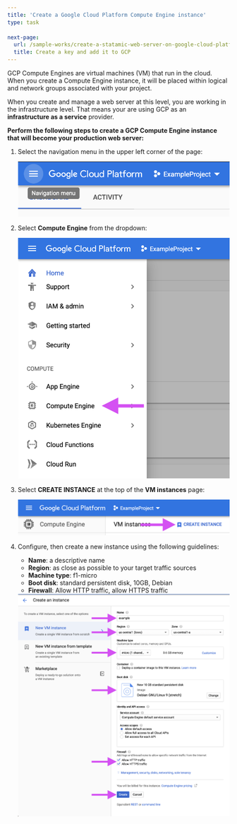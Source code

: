 ```yaml
---
title: 'Create a Google Cloud Platform Compute Engine instance'
type: task

next-page: 
  url: /sample-works/create-a-statamic-web-server-on-google-cloud-platform/create-a-key-and-add-it-to-gcp
  title: Create a key and add it to GCP
---
```


GCP Compute Engines are virtual machines (VM) that run in the cloud. When you create a Compute Engine instance, it will be placed within logical and network groups associated with your project.

When you create and manage a web server at this level, you are working in the infrastructure level. That means your are using GCP as an **infrastructure as a service** provider.

**Perform the following steps to create a GCP Compute Engine instance that will become your production web server:**

1. Select the navigation menu in the upper left corner of the page:

    ![](/assets/img/gcpNavMenu.png)

2. Select **Compute Engine** from the dropdown:

    ![](/assets/img/gcpComputeEngine.png)

3. Select **CREATE INSTANCE** at the top of the **VM instances** page:

    ![](/assets/img/gcpCreateInstance.png)

4. Configure, then create a new instance using the following guidelines:

    * **Name**: a descriptive name
    * **Region**: as close as possible to your target traffic sources
    * **Machine type**: f1-micro
    * **Boot disk**: standard persistent disk, 10GB, Debian
    * **Firewall**: Allow HTTP traffic, allow HTTPS traffic


    <img class="imgOverrideTall" src="/assets/img/gcpInstanceCreateDetails.png"/>
